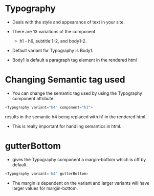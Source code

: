 # Typography

- Deals with the style and appearance of text in your site.
- There are 13 variations of the component
  - h1 - h6, subtitle 1-2, and body1-2.
- Default variant for Typography is Body1.

- Body1 is default a paragraph tag element in the rendered html

# Changing Semantic tag used

- You can change the semantic tag used by using the Typography component attribute.

```ts
<Typography variant="h4" component="h1">
```

results in the semantic h4 being replaced with h1 in the rendered html.

- This is really important for handling semantics in html.

# gutterBottom

- gives the Typography component a margin-bottom which is off by default.

```ts
<Typography variant='h4' gutterBottom>
```

- The margin is dependent on the variant and larger variants will have larger values for margin-bottom.
